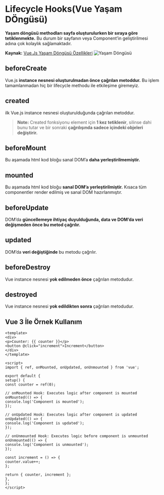 # Lifecycle Hooks(Vue Yaşam DÖngüsü)

**Yaşam döngüsü methodları sayfa oluşturulurken bir sıraya göre tetiklenmekte.** Bu durum bir sayfanın veya Component’in geliştirilmesi adına çok kolaylık sağlamaktadır.

**Kaynak:** [Vue.Js Yaşam Döngüsü Özellikleri](https://medium.com/software-development-turkey/vuejs-ya%C5%9Fam-d%C3%B6ng%C3%BCs%C3%BC-lifecycle-42a564361941)
![Yaşam Döngüsü](https://miro.medium.com/v2/resize:fit:1400/1*OwslAJ5f27xZhg5JZiq5DA.png)
## beforeCreate

Vue.js **instance nesnesi oluşturulmadan önce çağrılan metoddur.** Bu işlem tamamlanmadan hiç bir lifecycle methodu ile etkileşime giremeyiz. 


## created
ilk Vue.js instance nesnesi oluşturulduğunda çağrılan metoddur.

> **Note:** Created fonksiyonu element için **1 kez tetiklenir**, silinse dahi bunu tutar ve bir sonraki **çağrılışında sadece içindeki objeleri değiştirir.**
##  beforeMount

Bu aşamada html kod bloğu sanal DOM’a **daha yerleştirilmemiştir.**
## mounted

Bu aşamada html kod bloğu **sanal DOM’a yerleştirilmiştir.** Kısaca tüm componentler render edilmiş ve sanal DOM hazırlanmıştır.

## beforeUpdate

DOM’da **güncellemeye ihtiyaç duyulduğunda, data ve DOM’da veri değişmeden önce bu metod çağrılır.**

## updated

DOM’da **veri değiştiğinde** bu metodu çağrılır.
##  beforeDestroy
Vue instance nesnesi **yok edilmeden önce** çağrılan metodudur.
## destroyed

Vue instance nesnesi **yok edildikten sonra** çağrılan metodudur.
## Vue 3 İle Örnek Kullanım
```JS
<template>  
<div>  
<p>Counter: {{ counter }}</p>  
<button @click="increment">Increment</button>  
</div>  
</template>  
  
<script>  
import { ref, onMounted, onUpdated, onUnmounted } from 'vue';  
  
export default {  
setup() {  
const counter = ref(0);  
  
// onMounted Hook: Executes logic after component is mounted  
onMounted(() => {  
console.log('Component is mounted');  
});  
  
// onUpdated Hook: Executes logic after component is updated  
onUpdated(() => {  
console.log('Component is updated');  
});  
  
// onUnmounted Hook: Executes logic before component is unmounted  
onUnmounted(() => {  
console.log('Component is unmounted');  
});  
  
const increment = () => {  
counter.value++;  
};  
  
return { counter, increment };  
},  
};  
</script>

```


